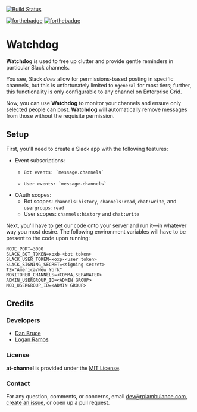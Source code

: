 [![Build Status](https://cloud.drone.io/api/badges/rpiambulance/watchdog/status.svg)](https://cloud.drone.io/rpiambulance/watchdog)	

[![forthebadge](https://forthebadge.com/images/badges/built-with-love.svg)](https://forthebadge.com) [![forthebadge](https://forthebadge.com/images/badges/made-with-javascript.svg)](https://forthebadge.com)

# Watchdog

**Watchdog** is used to free up clutter and provide gentle reminders in particular Slack channels.

You see, Slack *does* allow for permissions-based posting in specific channels, but this is unfortunately limited to `#general` for most tiers; further, this functionality is only configurable to any channel on Enterprise Grid.

Now, you can use **Watchdog** to monitor your channels and ensure only selected people can post. **Watchdog** will automatically remove messages from those without the requisite permission.

## Setup

First, you'll need to create a Slack app with the following features:

* Event subscriptions:
  * 	Bot events: `message.channels`
  * 	User events: `message.channels`
* OAuth scopes:
  * Bot scopes: `channels:history`, `channels:read`, `chat:write`, and `usergroups:read`
  * User scopes: `channels:history` and `chat:write`

Next, you'll have to get our code onto your server and run it—in whatever way you most desire. The following environment variables will have to be present to the code upon running:

```
NODE_PORT=3000
SLACK_BOT_TOKEN=xoxb-<bot token>
SLACK_USER_TOKEN=xoxp-<user token>
SLACK_SIGNING_SECRET=<signing secret>
TZ="America/New_York"
MONITORED_CHANNELS=<COMMA,SEPARATED>
ADMIN_USERGROUP_ID=<ADMIN GROUP>
MOD_USERGROUP_ID=<ADMIN GROUP>
```


## Credits

### Developers

- [Dan Bruce](https://github.com/ddbruce)
- [Logan Ramos](https://github.com/lramos15)

### License

**at-channel** is provided under the [MIT License](https://opensource.org/licenses/MIT).

### Contact

For any question, comments, or concerns, email [dev@rpiambulance.com](mailto:dev@rpiambulance.com), [create an issue](https://github.com/rpiambulance/watchdog/issues/new), or open up a pull request.
